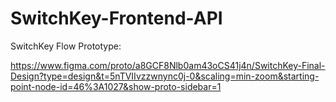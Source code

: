 # SwitchKey-Frontend-API

SwitchKey Flow Prototype:

https://www.figma.com/proto/a8GCF8Nlb0am43oCS41j4n/SwitchKey-Final-Design?type=design&t=5nTVIIvzzwnync0j-0&scaling=min-zoom&starting-point-node-id=46%3A1027&show-proto-sidebar=1
